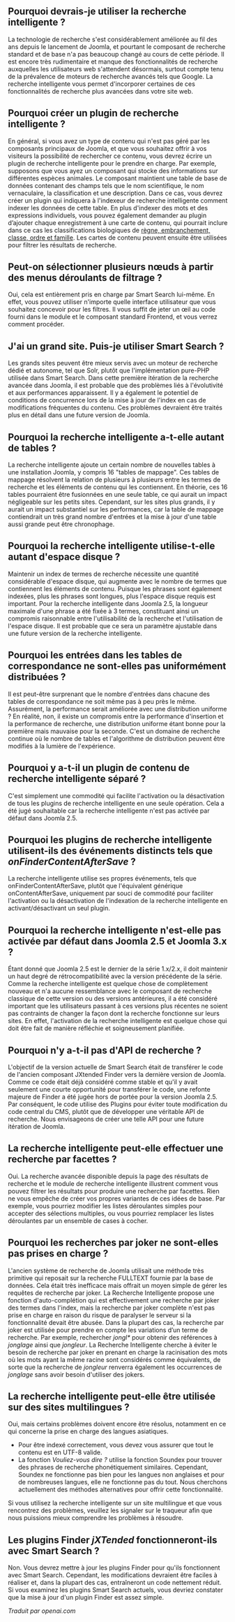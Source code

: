 <!-- Filename: Smart_Search_Frequently_Asked_Questions / Display title: FAQ sur la recherche intelligente -->

## Pourquoi devrais-je utiliser la recherche intelligente ?

La technologie de recherche s'est considérablement améliorée au fil des ans depuis le lancement de Joomla, et pourtant le composant de recherche standard et de base n'a pas beaucoup changé au cours de cette période. Il est encore très rudimentaire et manque des fonctionnalités de recherche auxquelles les utilisateurs web s'attendent désormais, surtout compte tenu de la prévalence de moteurs de recherche avancés tels que Google. La recherche intelligente vous permet d'incorporer certaines de ces fonctionnalités de recherche plus avancées dans votre site web.

## Pourquoi créer un plugin de recherche intelligente ?

En général, si vous avez un type de contenu qui n'est pas géré par les composants principaux de Joomla, et que vous souhaitez offrir à vos visiteurs la possibilité de rechercher ce contenu, vous devrez écrire un plugin de recherche intelligente pour le prendre en charge. Par exemple, supposons que vous ayez un composant qui stocke des informations sur différentes espèces animales. Le composant maintient une table de base de données contenant des champs tels que le nom scientifique, le nom vernaculaire, la classification et une description. Dans ce cas, vous devrez créer un plugin qui indiquera à l'indexeur de recherche intelligente comment indexer les données de cette table. En plus d'indexer des mots et des expressions individuels, vous pouvez également demander au plugin d’ajouter chaque enregistrement à une carte de contenu, qui pourrait inclure dans ce cas les classifications biologiques de <a href="https://fr.wikipedia.org/wiki/Taxonomie_(biologie)" rel="nofollow noreferrer noopener">règne, embranchement, classe, ordre et famille</a>. Les cartes de contenu peuvent ensuite être utilisées pour filtrer les résultats de recherche.

## Peut-on sélectionner plusieurs nœuds à partir des menus déroulants de filtrage ?

Oui, cela est entièrement pris en charge par Smart Search lui-même. En effet, vous pouvez utiliser n'importe quelle interface utilisateur que vous souhaitez concevoir pour les filtres. Il vous suffit de jeter un œil au code fourni dans le module et le composant standard Frontend, et vous verrez comment procéder.

## J'ai un grand site. Puis-je utiliser Smart Search ?

Les grands sites peuvent être mieux servis avec un moteur de recherche dédié et autonome, tel que Solr, plutôt que l'implémentation pure-PHP utilisée dans Smart Search. Dans cette première itération de la recherche avancée dans Joomla, il est probable que des problèmes liés à l'évolutivité et aux performances apparaissent. Il y a également le potentiel de conditions de concurrence lors de la mise à jour de l'index en cas de modifications fréquentes du contenu. Ces problèmes devraient être traités plus en détail dans une future version de Joomla.

## Pourquoi la recherche intelligente a-t-elle autant de tables ?

La recherche intelligente ajoute un certain nombre de nouvelles tables à une installation Joomla, y compris 16 "tables de mappage". Ces tables de mappage résolvent la relation de plusieurs à plusieurs entre les termes de recherche et les éléments de contenu qui les contiennent. En théorie, ces 16 tables pourraient être fusionnées en une seule table, ce qui aurait un impact négligeable sur les petits sites. Cependant, sur les sites plus grands, il y aurait un impact substantiel sur les performances, car la table de mappage contiendrait un très grand nombre d'entrées et la mise à jour d'une table aussi grande peut être chronophage.

## Pourquoi la recherche intelligente utilise-t-elle autant d'espace disque ?

Maintenir un index de termes de recherche nécessite une quantité considérable d'espace disque, qui augmente avec le nombre de termes que contiennent les éléments de contenu. Puisque les phrases sont également indexées, plus les phrases sont longues, plus l'espace disque requis est important. Pour la recherche intelligente dans Joomla 2.5, la longueur maximale d'une phrase a été fixée à 3 termes, constituant ainsi un compromis raisonnable entre l'utilisabilité de la recherche et l'utilisation de l'espace disque. Il est probable que ce sera un paramètre ajustable dans une future version de la recherche intelligente.

## Pourquoi les entrées dans les tables de correspondance ne sont-elles pas uniformément distribuées ?

Il est peut-être surprenant que le nombre d'entrées dans chacune des tables de correspondance ne soit même pas à peu près le même. Assurément, la performance serait améliorée avec une distribution uniforme ? En réalité, non, il existe un compromis entre la performance d'insertion et la performance de recherche, une distribution uniforme étant bonne pour la première mais mauvaise pour la seconde. C'est un domaine de recherche continue où le nombre de tables et l'algorithme de distribution peuvent être modifiés à la lumière de l'expérience.

## Pourquoi y a-t-il un plugin de contenu de recherche intelligente séparé ?

C'est simplement une commodité qui facilite l'activation ou la désactivation de tous les plugins de recherche intelligente en une seule opération. Cela a été jugé souhaitable car la recherche intelligente n'est pas activée par défaut dans Joomla 2.5.

## Pourquoi les plugins de recherche intelligente utilisent-ils des événements distincts tels que *onFinderContentAfterSave* ?

La recherche intelligente utilise ses propres événements, tels que onFinderContentAfterSave, plutôt que l'équivalent générique onContentAfterSave, uniquement par souci de commodité pour faciliter l'activation ou la désactivation de l'indexation de la recherche intelligente en activant/désactivant un seul plugin.

## Pourquoi la recherche intelligente n'est-elle pas activée par défaut dans Joomla 2.5 et Joomla 3.x ?

Étant donné que Joomla 2.5 est le dernier de la série 1.x/2.x, il doit maintenir un haut degré de rétrocompatibilité avec la version précédente de la série. Comme la recherche intelligente est quelque chose de complètement nouveau et n'a aucune ressemblance avec le composant de recherche classique de cette version ou des versions antérieures, il a été considéré important que les utilisateurs passant à ces versions plus récentes ne soient pas contraints de changer la façon dont la recherche fonctionne sur leurs sites. En effet, l'activation de la recherche intelligente est quelque chose qui doit être fait de manière réfléchie et soigneusement planifiée.

## Pourquoi n'y a-t-il pas d'API de recherche ?

L'objectif de la version actuelle de Smart Search était de transférer le code de l'ancien composant JXtended Finder vers la dernière version de Joomla. Comme ce code était déjà considéré comme stable et qu'il y avait seulement une courte opportunité pour transférer le code, une refonte majeure de Finder a été jugée hors de portée pour la version Joomla 2.5. Par conséquent, le code utilise des Plugins pour éviter toute modification du code central du CMS, plutôt que de développer une véritable API de recherche. Nous envisageons de créer une telle API pour une future itération de Joomla.

## La recherche intelligente peut-elle effectuer une recherche par facettes ?

Oui. La recherche avancée disponible depuis la page des résultats de recherche et le module de recherche intelligente illustrent comment vous pouvez filtrer les résultats pour produire une recherche par facettes. Rien ne vous empêche de créer vos propres variantes de ces idées de base. Par exemple, vous pourriez modifier les listes déroulantes simples pour accepter des sélections multiples, ou vous pourriez remplacer les listes déroulantes par un ensemble de cases à cocher.

## Pourquoi les recherches par joker ne sont-elles pas prises en charge ?

L'ancien système de recherche de Joomla utilisait une méthode très primitive qui reposait sur la recherche FULLTEXT fournie par la base de données. Cela était très inefficace mais offrait un moyen simple de gérer les requêtes de recherche par joker. La Recherche Intelligente propose une fonction d'auto-complétion qui est effectivement une recherche par joker des termes dans l'index, mais la recherche par joker complète n'est pas prise en charge en raison du risque de paralyser le serveur si la fonctionnalité devait être abusée. Dans la plupart des cas, la recherche par joker est utilisée pour prendre en compte les variations d’un terme de recherche. Par exemple, rechercher *jongl\** pour obtenir des références à *jonglage* ainsi que *jongleur*. La Recherche Intelligente cherche à éviter le besoin de recherche par joker en prenant en charge la racinisation des mots où les mots ayant la même racine sont considérés comme équivalents, de sorte que la recherche de *jongleur* renverra également les occurrences de *jonglage* sans avoir besoin d'utiliser des jokers.

## La recherche intelligente peut-elle être utilisée sur des sites multilingues ?

Oui, mais certains problèmes doivent encore être résolus, notamment en ce qui concerne la prise en charge des langues asiatiques.

- Pour être indexé correctement, vous devez vous assurer que tout le contenu est en UTF-8 valide.
- La fonction *Vouliez-vous dire ?* utilise la fonction Soundex pour trouver des phrases de recherche phonétiquement similaires. Cependant, Soundex ne fonctionne pas bien pour les langues non anglaises et pour de nombreuses langues, elle ne fonctionne pas du tout. Nous cherchons actuellement des méthodes alternatives pour offrir cette fonctionnalité.

Si vous utilisez la recherche intelligente sur un site multilingue et que vous rencontrez des problèmes, veuillez les signaler sur le traqueur afin que nous puissions mieux comprendre les problèmes à résoudre.

## Les plugins Finder *jXTended* fonctionneront-ils avec Smart Search ?

Non. Vous devrez mettre à jour les plugins Finder pour qu'ils fonctionnent avec Smart Search. Cependant, les modifications devraient être faciles à réaliser et, dans la plupart des cas, entraîneront un code nettement réduit. Si vous examinez les plugins Smart Search actuels, vous devriez constater que la mise à jour d'un plugin Finder est assez simple.

*Traduit par openai.com*

